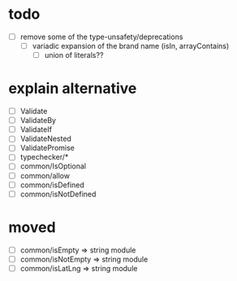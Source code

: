 # todo

- [ ] remove some of the type-unsafety/deprecations
  - [ ] variadic expansion of the brand name (isIn, arrayContains)
    - [ ] union of literals??

# explain alternative

- [ ] Validate
- [ ] ValidateBy
- [ ] ValidateIf
- [ ] ValidateNested
- [ ] ValidatePromise
- [ ] typechecker/\*
- [ ] common/IsOptional
- [ ] common/allow
- [ ] common/isDefined
- [ ] common/isNotDefined

# moved

- [ ] common/isEmpty => string module
- [ ] common/isNotEmpty => string module
- [ ] common/isLatLng => string module
